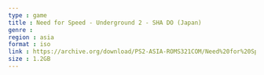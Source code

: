 ```yaml
---
type : game
title : Need for Speed - Underground 2 - SHA DO (Japan)
genre : 
region : asia
format : iso
link : https://archive.org/download/PS2-ASIA-ROMS321COM/Need%20for%20Speed%20-%20Underground%202%20-%20SHA_DO%20%28Japan%29.7z
size : 1.2GB
---
```


